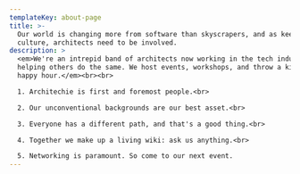 ```yaml
---
templateKey: about-page
title: >-
  Our world is changing more from software than skyscrapers, and as keepers of
  culture, architects need to be involved.
description: >
  <em>We're an intrepid band of architects now working in the tech industry and
  helping others do the same. We host events, workshops, and throw a killer
  happy hour.</em><br><br>

  1. Architechie is first and foremost people.<br>

  2. Our unconventional backgrounds are our best asset.<br>

  3. Everyone has a different path, and that's a good thing.<br>

  4. Together we make up a living wiki: ask us anything.<br>

  5. Networking is paramount. So come to our next event.
---
```


